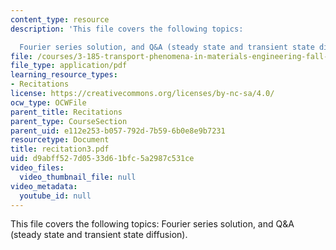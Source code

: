 ```yaml
---
content_type: resource
description: 'This file covers the following topics:

  Fourier series solution, and Q&A (steady state and transient state diffusion).'
file: /courses/3-185-transport-phenomena-in-materials-engineering-fall-2003/d9abff527d0533d61bfc5a2987c531ce_recitation3.pdf
file_type: application/pdf
learning_resource_types:
- Recitations
license: https://creativecommons.org/licenses/by-nc-sa/4.0/
ocw_type: OCWFile
parent_title: Recitations
parent_type: CourseSection
parent_uid: e112e253-b057-792d-7b59-6b0e8e9b7231
resourcetype: Document
title: recitation3.pdf
uid: d9abff52-7d05-33d6-1bfc-5a2987c531ce
video_files:
  video_thumbnail_file: null
video_metadata:
  youtube_id: null
---
```

This file covers the following topics:
Fourier series solution, and Q&A (steady state and transient state diffusion).